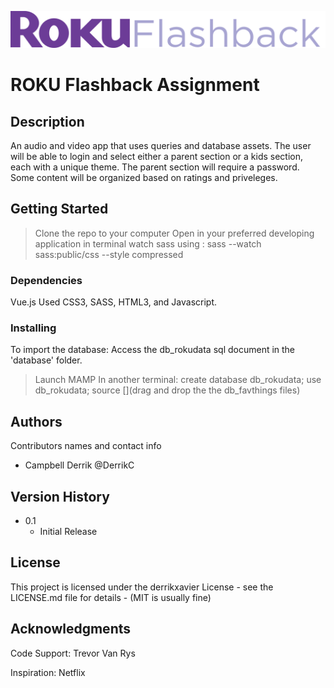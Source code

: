 ![rokuLogo](images/roku_Readme.svg)
# ROKU Flashback Assignment

## Description
An audio and video app that uses queries and database assets. The user will be able to login and select either a parent section or a kids section, each with a unique theme. The parent section will require a password. Some content will be organized based on ratings and priveleges. 


## Getting Started
 >Clone the repo to your computer
 >Open in your preferred developing application
 >in terminal watch sass using : sass --watch sass:public/css --style compressed

 
### Dependencies
Vue.js
Used CSS3, SASS, HTML3, and Javascript. 


### Installing


To import the database: 
Access the db_rokudata sql document in the 'database' folder.

> Launch MAMP
In another terminal:
> create database db_rokudata;
> use db_rokudata;
>source [](drag and drop the the db_favthings files)

## Authors

Contributors names and contact info

* Campbell Derrik @DerrikC


## Version History

* 0.1
    * Initial Release

## License

This project is licensed under the derrikxavier License - see the LICENSE.md file for details - (MIT is usually fine)

## Acknowledgments


Code Support: 
Trevor Van Rys

Inspiration: 
Netflix
